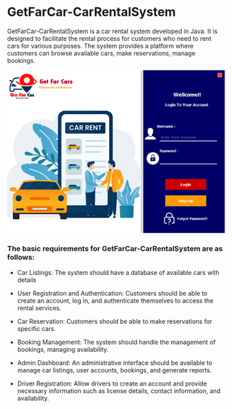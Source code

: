 # GetFarCar-CarRentalSystem


GetFarCar-CarRentalSystem is a car rental system developed in Java. It is designed to facilitate the rental process for customers who need to rent cars for various purposes. The system provides a platform where customers can browse available cars, make reservations, manage bookings.



<img src="https://github.com/AshanIndrajith/GetFarCar-CarRentalSystem/blob/main/rentcar.png">

<h3> The basic requirements for GetFarCar-CarRentalSystem are as follows:</h3>

- Car Listings: The system should have a database of available cars with details 

- User Registration and Authentication: Customers should be able to create an account, log in, and authenticate themselves to access the 
   rental services.

- Car Reservation: Customers should be able to make reservations for specific cars.

- Booking Management: The system should handle the management of bookings, managing availability.

- Admin Dashboard: An administrative interface should be available to manage car listings, user accounts, bookings, and generate reports.

- Driver Registration: Allow drivers to create an account and provide necessary information such as license details, contact 
  information, and availability.



